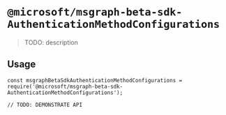 # `@microsoft/msgraph-beta-sdk-AuthenticationMethodConfigurations`

> TODO: description

## Usage

```
const msgraphBetaSdkAuthenticationMethodConfigurations = require('@microsoft/msgraph-beta-sdk-AuthenticationMethodConfigurations');

// TODO: DEMONSTRATE API
```
